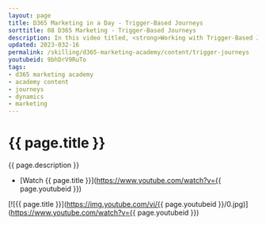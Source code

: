 ```yaml
---
layout: page
title: D365 Marketing in a Day - Trigger-Based Journeys
sorttitle: 08 D365 Marketing - Trigger-Based Journeys
description: In this video titled, <strong>Working with Trigger-Based Journeys</strong>, you will create a journey based upon the trigger you created in the previous video. 
updated: 2023-032-16
permalink: /skilling/d365-marketing-academy/content/trigger-journeys
youtubeid: 9bhDrV9RuTo
tags: 
- d365 marketing academy
- academy content
- journeys
- dynamics
- marketing
---
```


# {{ page.title }}

{{ page.description }}

* [Watch {{ page.title }}](https://www.youtube.com/watch?v={{ page.youtubeid }})

[![{{ page.title }}](https://img.youtube.com/vi/{{ page.youtubeid }}/0.jpg)](https://www.youtube.com/watch?v={{ page.youtubeid }})
